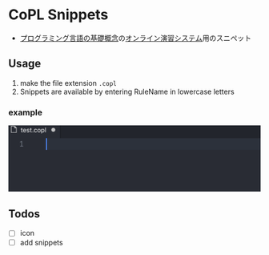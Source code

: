 # CoPL Snippets

- [プログラミング言語の基礎概念](http://www.saiensu.co.jp/?page=book_details&ISBN=ISBN978-4-7819-1285-1)の[オンライン演習システム](http://www.fos.kuis.kyoto-u.ac.jp/~igarashi/CoPL/index.cgi)用のスニペット

## Usage

1. make the file extension `.copl`
2. Snippets are available by entering RuleName in lowercase letters

### example

![](https://github.com/mrsekut/copl-snippets/blob/master/img/ex.gif)

## Todos

- [ ] icon
- [ ] add snippets

